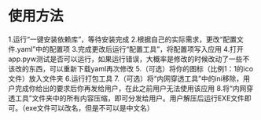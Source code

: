 # 使用方法
1.运行“一键安装依赖库”，等待安装完成
2.根据自己的实际需求，更改“配置文件.yaml”中的配置项
3.完成更改后运行“配置工具”，将配置项写入应用
4.打开app.pyw测试是否可以运行，如果运行错误，大概率是修改的时候改动了一些不该改的东西，可以重新下载yaml再次修改
5.（可选）将你的图标（比例1：1的ico文件）放入文件夹
6.运行打包工具
7.（可选）将“内网穿透工具”中的ini移除，用户完成你给出的要求后你再发给用户，在此之前用户无法使用该应用
8.将“内网穿透工具”文件夹中的所有内容压缩，即可分发给用户。用户解压后运行EXE文件即可。（exe文件可以改名，但是不可以是中文名）
